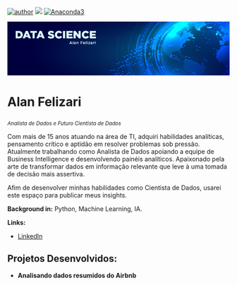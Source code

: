[![author](https://img.shields.io/badge/Author-Alan%20Felizari-blue)](https://www.linkedin.com/in/alan-felizari-94574121) [![](https://img.shields.io/badge/python-3.7+-blue.svg)](https://www.python.org/downloads/) [![Anaconda3](https://img.shields.io/badge/Anaconda-3-blue)](https://www.anaconda.com/products/individual)
<p align="center">
  <img src="banner_alan.png" >
</p>

# Alan Felizari
<sub>*Analista de Dados e Futuro Cientista de Dados*</sub>

Com mais de 15 anos atuando na área de TI, adquiri habilidades analíticas, pensamento crítico e aptidão em resolver problemas sob pressão.
Atualmente trabalhando como Analista de Dados apoiando a equipe de Business Intelligence e desenvolvendo painéis analíticos.
Apaixonado pela arte de transformar dados em informação relevante que leve à uma tomada de decisão mais assertiva.

Afim de desenvolver minhas habilidades como Cientista de Dados, usarei este espaço para publicar meus insights. 

**Background in:** Python, Machine Learning, IA.

**Links:**
* [LinkedIn](https://www.linkedin.com/in/alan-felizari-94574121/)

## Projetos Desenvolvidos:


* **Analisando dados resumidos do Airbnb** 
